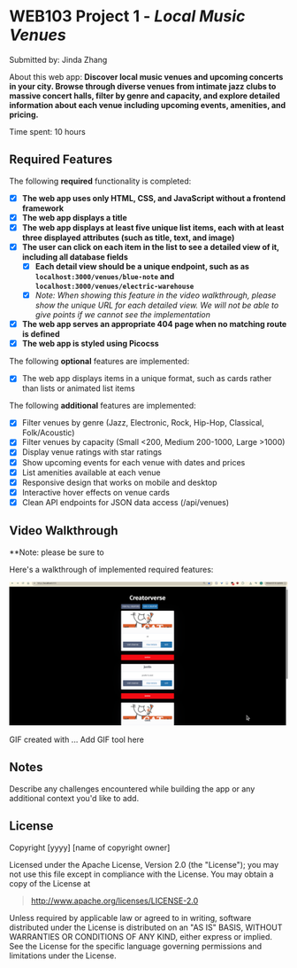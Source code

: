 # WEB103 Project 1 - *Local Music Venues*

Submitted by: Jinda Zhang

About this web app: **Discover local music venues and upcoming concerts in your city. Browse through diverse venues from intimate jazz clubs to massive concert halls, filter by genre and capacity, and explore detailed information about each venue including upcoming events, amenities, and pricing.**

Time spent: 10 hours

## Required Features

The following **required** functionality is completed:

<!-- Make sure to check off completed functionality below -->
- [x] **The web app uses only HTML, CSS, and JavaScript without a frontend framework**
- [x] **The web app displays a title**
- [x] **The web app displays at least five unique list items, each with at least three displayed attributes (such as title, text, and image)**
- [x] **The user can click on each item in the list to see a detailed view of it, including all database fields**
  - [x] **Each detail view should be a unique endpoint, such as as `localhost:3000/venues/blue-note` and `localhost:3000/venues/electric-warehouse`**
  - [x] *Note: When showing this feature in the video walkthrough, please show the unique URL for each detailed view. We will not be able to give points if we cannot see the implementation*
- [x] **The web app serves an appropriate 404 page when no matching route is defined**
- [x] **The web app is styled using Picocss**

The following **optional** features are implemented:

- [x] The web app displays items in a unique format, such as cards rather than lists or animated list items

The following **additional** features are implemented:

- [x] Filter venues by genre (Jazz, Electronic, Rock, Hip-Hop, Classical, Folk/Acoustic)
- [x] Filter venues by capacity (Small <200, Medium 200-1000, Large >1000)
- [x] Display venue ratings with star ratings
- [x] Show upcoming events for each venue with dates and prices
- [x] List amenities available at each venue
- [x] Responsive design that works on mobile and desktop
- [x] Interactive hover effects on venue cards
- [x] Clean API endpoints for JSON data access (/api/venues)

## Video Walkthrough

**Note: please be sure to 

Here's a walkthrough of implemented required features:

<img src='https://github.com/jindaxz-course/web103-p1/blob/main/web103.gif' title='Video Walkthrough' width='' alt='Video Walkthrough' />

<!-- Replace this with whatever GIF tool you used! -->
GIF created with ...  Add GIF tool here
<!-- Recommended tools:
[Kap](https://getkap.co/) for macOS
[ScreenToGif](https://www.screentogif.com/) for Windows
[peek](https://github.com/phw/peek) for Linux. -->

## Notes

Describe any challenges encountered while building the app or any additional context you'd like to add.

## License

Copyright [yyyy] [name of copyright owner]

Licensed under the Apache License, Version 2.0 (the "License"); you may not use this file except in compliance with the License. You may obtain a copy of the License at

> http://www.apache.org/licenses/LICENSE-2.0

Unless required by applicable law or agreed to in writing, software distributed under the License is distributed on an "AS IS" BASIS, WITHOUT WARRANTIES OR CONDITIONS OF ANY KIND, either express or implied. See the License for the specific language governing permissions and limitations under the License.
